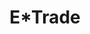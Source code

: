 ---
collection_archive: false
collection_awards: []
collection_category:
  - Advertising
  - Tech
  - Workplace
  - Lifestyle
  - Still Life + Details
  - Portraits
  - Color
collection_content: 
collection_cover: https://d1sf55qlb7p6hz.cloudfront.net/etrade-12.jpg
collection_cover_mobile: https://d1sf55qlb7p6hz.cloudfront.net/verticalcovers-18.jpg
collection_description: >-
  Image library showcasing E*Trade’s mobile and desktop app for investing on the
  go, at home, and in the office.
collection_exhibition: []
collection_filter:
  - Commissioned + Stock
collection_hidden: false
collection_meta: Mullen Lowe Agency
collection_press: []
collection_preview:
  - https://d1sf55qlb7p6hz.cloudfront.net/etrade_covers-1.jpg
  - https://d1sf55qlb7p6hz.cloudfront.net/etrade_covers-2.jpg
  - https://d1sf55qlb7p6hz.cloudfront.net/etrade_covers-3.jpg
  - https://d1sf55qlb7p6hz.cloudfront.net/etrade_covers-4.jpg
cover_image: https://d1sf55qlb7p6hz.cloudfront.net/social-35.jpg
date: 
hide_footer: true 
logo: 
navigation_theme: white
px_extra: true
slug: etrade
theme_color: "#D7C6AD"
theme_color_all_works: FFD5A0"
title: E*Trade
collection_blocks:
  - _bookshop_name: collections/media-row-start
    row_alignment: between
  - _bookshop_name: collections/media-element 
    color: "#E4BDA2"
    image:  https://d1sf55qlb7p6hz.cloudfront.net/etrade-1.jpg
    margin_left: 30
    margin_right: 0
    margin_y: 100
    width: 60
  - _bookshop_name: collections/media-row
    row_alignment: between
  - _bookshop_name: collections/media-element 
    color: "#C7DCF4"
    image:  https://d1sf55qlb7p6hz.cloudfront.net/etrade-2.jpg
    margin_left: 10
    margin_y: 100
    width: 40
  - _bookshop_name: collections/media-element 
    color: "#F3E3DF"
    image:  https://d1sf55qlb7p6hz.cloudfront.net/etrade-3.jpg
    margin_left: 0
    margin_right: 10
    margin_y: 400
    width: 33
  - _bookshop_name: collections/media-row
    row_alignment: between
  - _bookshop_name: collections/media-element 
    color: "#F5D6BF"
    image:  https://d1sf55qlb7p6hz.cloudfront.net/etrade-4.jpg
    margin_left: 20
    margin_y: 100
    width: 50
  - _bookshop_name: collections/media-row
    row_alignment: between
  - _bookshop_name: collections/media-element 
    color: "#D3E5AF"
    image:  https://d1sf55qlb7p6hz.cloudfront.net/etrade-5.jpg
    margin_left: 5
    margin_right: 0
    margin_y: 100
    width: 33
  - _bookshop_name: collections/media-element 
    color: "#FAEEC0"
    image:  https://d1sf55qlb7p6hz.cloudfront.net/etrade-6.jpg
    margin_right: 15
    margin_y: 300
    width: 40
  - _bookshop_name: collections/media-row
    row_alignment: between
  - _bookshop_name: collections/media-element 
    color: "#43C6CF"
    image:  https://d1sf55qlb7p6hz.cloudfront.net/etrade-7.jpg
    margin_left: 20
    margin_right: 0
    margin_y: 100
    width: 50
  - _bookshop_name: collections/media-row
    row_alignment: between
  - _bookshop_name: collections/media-element 
    color: "#FFC777"
    image:  https://d1sf55qlb7p6hz.cloudfront.net/etrade-9.jpg
    margin_left: 5
    margin_right: 0
    margin_y: 200
    width: 30
  - _bookshop_name: collections/media-element 
    color: "#F0E3D6"
    image:  https://d1sf55qlb7p6hz.cloudfront.net/etrade-8.jpg
    margin_left: 0
    margin_right: 15
    margin_y: 400
    width: 40
  - _bookshop_name: collections/media-row
    row_alignment: between
  - _bookshop_name: collections/media-element 
    color: "#D7CAD7"
    image:  https://d1sf55qlb7p6hz.cloudfront.net/etrade-10.jpg
    margin_left: 25
    margin_right: 0
    margin_y: 200
    width: 25
  - _bookshop_name: collections/media-row
    row_alignment: between
  - _bookshop_name: collections/media-element 
    color: "#E7DED9"
    image:  https://d1sf55qlb7p6hz.cloudfront.net/etrade-11.jpg
    margin_left: 35
    margin_right: 0
    margin_y: 100
    width: 50
  - _bookshop_name: collections/media-row
    row_alignment: between
  - _bookshop_name: collections/media-element 
    color: "#F0C19F"
    image:  https://d1sf55qlb7p6hz.cloudfront.net/etrade-13.jpg
    margin_left: 5
    margin_right: 0
    margin_y: 300
    width: 40
  - _bookshop_name: collections/media-element 
    color: "#D4E4F0"
    image:  https://d1sf55qlb7p6hz.cloudfront.net/etrade-12.jpg
    margin_left: 0
    margin_right: 10
    margin_y: 100
    width: 33
  - _bookshop_name: collections/media-row
    row_alignment: between
  - _bookshop_name: collections/media-element 
    color: "#C9BBCC"
    image:  https://d1sf55qlb7p6hz.cloudfront.net/etrade-14.jpg
    margin_left: 20
    margin_y: 100
    width: 60
  - _bookshop_name: collections/media-row-end
---